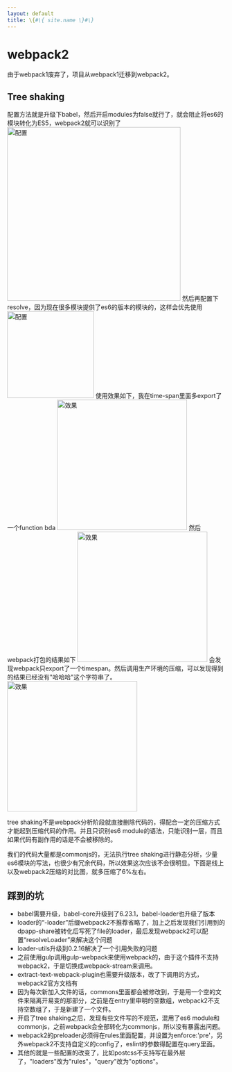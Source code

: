 ```yaml
---
layout: default
title: \{#\{ site.name \}#\}
---
```

# webpack2
由于webpack1废弃了，项目从webpack1迁移到webpack2。

## Tree shaking
配置方法就是升级下babel，然后开启modules为false就行了，就会阻止将es6的模块转化为ES5，webpack2就可以识别了
<img alt="配置" width='400px' src="pics//1.jpg" />
然后再配置下resolve，因为现在很多模块提供了es6的版本的模块的，这样会优先使用
<img alt="配置" width='200px' src="pics//2.jpg" />
使用效果如下，我在time-span里面多export了一个function bda
<img alt="效果" width='300px' src="pics//3.jpg" />
然后webpack打包的结果如下
<img alt="效果" width='300px' src="pics//4.jpg" />
会发现webpack只export了一个timespan。然后调用生产环境的压缩，可以发现得到的结果已经没有"哈哈哈"这个字符串了。
<img alt="效果" width='300px' src="pics//5.jpg" />


tree shaking不是webpack分析阶段就直接删除代码的，得配合一定的压缩方式才能起到压缩代码的作用。并且只识别es6 module的语法，只能识别一层，而且如果代码有副作用的话是不会被移除的。

我们的代码大量都是commonjs的，无法执行tree shaking进行静态分析，少量es6模块的写法，也很少有冗余代码，所以效果这次应该不会很明显。下面是线上以及webpack2压缩的对比图，就多压缩了6%左右。

## 踩到的坑

 - babel需要升级，babel-core升级到了6.23.1，babel-loader也升级了版本
 - loader的“-loader”后缀webpack2不推荐省略了，加上之后发现我们引用到的dpapp-share被转化后写死了file的loader，最后发现webpack2可以配置“resolveLoader”来解决这个问题
 - loader-utils升级到0.2.16解决了一个引用失败的问题
 - 之前使用gulp调用gulp-webpack来使用webpack的，由于这个插件不支持webpack2，于是切换成webpack-stream来调用。
 - extract-text-webpack-plugin也需要升级版本，改了下调用的方式，webpack2官方文档有
 - 因为每次新加入文件的话，commons里面都会被修改到，于是用一个空的文件来隔离开易变的那部分，之前是在entry里申明的空数组，webpack2不支持空数组了，于是新建了一个文件。
 - 开启了tree shaking之后，发现有些文件写的不规范，混用了es6 module和commonjs，之前webpack会全部转化为commonjs，所以没有暴露出问题。
 - webpack2的preloader必须得在rules里面配置，并设置为enforce:'pre'，另外webpack2不支持自定义的config了，eslint的参数得配置在query里面。
 - 其他的就是一些配置的改变了，比如postcss不支持写在最外层了，"loaders"改为"rules"，"query"改为"options"。
